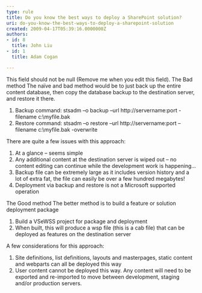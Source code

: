 ```yaml
---
type: rule
title: Do you know the best ways to deploy a SharePoint solution?
uri: do-you-know-the-best-ways-to-deploy-a-sharepoint-solution
created: 2009-04-17T05:39:16.0000000Z
authors:
- id: 8
  title: John Liu
- id: 1
  title: Adam Cogan

---
```


 This field should not be null (Remove me when you edit this field). 
The Bad method 
The naïve and bad method would be to just back up the entire content database, then copy the database backup to the destination server, and restore it there.

1. Backup command: 
stsadm –o backup –url http://servername:port -filename c:\myfile.bak
2. Restore command: 
stsadm –o restore –url http://servername:port –filename c:\myfile.bak -overwrite


There are quite a few issues with this approach:

1. At a glance – seems simple
2. Any additional content at the destination server is wiped out – no content editing can continue while the development work is happening…
3. Backup file can be extremely large as it includes version history and a lot of extra fat, the file can easily be over a few hundred megabytes!
4. Deployment via backup and restore is not a Microsoft supported operation


The Good method 
The better method is to build a feature or solution deployment package

1. Build a VSeWSS project for package and deployment
2. When built, this will produce a wsp file (this is a cab file) that can be deployed as features on the destination server


A few considerations for this approach:

1. Site definitions, list definitions, layouts and masterpages, static content and webparts can all be deployed this way
2. User content cannot be deployed this way. Any content will need to be exported and re-imported to move between development, staging and/or production servers.


